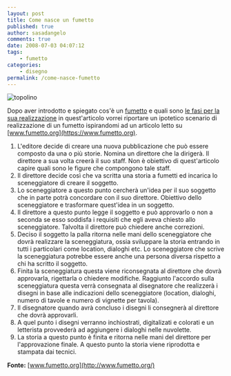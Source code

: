 ```yaml
---
layout: post
title: Come nasce un fumetto
published: true
author: sasadangelo
comments: true
date: 2008-07-03 04:07:12
tags:
    - fumetto
categories:
    - disegno
permalink: /come-nasce-fumetto
---
```


![topolino](https://www.disegnoepittura.it/wp-content/uploads/topolino.jpg "topolino")

Dopo aver introdotto e spiegato cos'è un [fumetto](https://www.disegnoepittura.it/fumetto/) e quali sono [le fasi per la sua realizzazione](https://www.disegnoepittura.it/fasi-fumetto/) in quest'articolo vorrei riportare un ipotetico scenario di realizzazione di un fumetto ispirandomi ad un articolo letto su [www.fumetto.org](https://www.fumetto.org).

1. L'editore decide di creare una nuova pubblicazione che può essere composto da una o più storie. Nomina un direttore che la dirigerà. Il direttore a sua volta creerà il suo staff. Non è obiettivo di quest'articolo capire quali sono le figure che compongono tale staff.
2. Il direttore decide così che va scritta una storia a fumetti ed incarica lo sceneggiatore di creare il soggetto.
3. Lo sceneggiatore a questo punto cercherà un'idea per il suo soggetto che in parte potrà concordare con il suo direttore. Obiettivo dello sceneggiatore e trasformare quest'idea in un soggetto.
4. Il direttore a questo punto legge il soggetto e può approvarlo o non a seconda se esso soddisfa i requisiti che egli aveva chiesto allo sceneggiatore. Talvolta il direttore può chiedere anche correzioni.
5. Deciso il soggetto la palla ritorna nelle mani dello sceneggiatore che dovrà realizzare la sceneggiatura, ossia sviluppare la storia entrando in tutti i particolari come location, dialoghi etc. Lo sceneggiatore che scrive la sceneggiatura potrebbe essere anche una persona diversa rispetto a chi ha scritto il soggetto.
6. Finita la sceneggiatura questa viene riconsegnata al direttore che dovrà approvarla, rigettarla o chiedere modifiche. Raggiunto l'accordo sulla sceneggiatura questa verrà consegnata al disegnatore che realizzerà i disegni in base alle indicazioni dello sceneggiatore (location, dialoghi, numero di tavole e numero di vignette per tavola).
7. Il disegnatore quando avrà concluso i disegni li consegnerà al direttore che dovrà approvarli.
8. A quel punto i disegni verranno inchiostrati, digitalizati e colorati e un letterista provvederà ad aggiungere i dialoghi nelle nuvolette.
9. La storia a questo punto è finita e ritorna nelle mani del direttore per l'approvazione finale. A questo punto la storia viene riprodotta e stampata dai tecnici.

**Fonte:** [www.fumetto.org](http://www.fumetto.org/)
